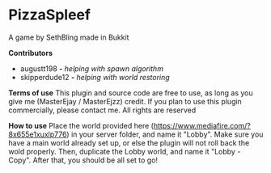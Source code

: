 PizzaSpleef
===========

A game by SethBling made in Bukkit

**Contributors**

* augustt198 ***-*** *helping with spawn algorithm*
* skipperdude12 ***-*** *helping with world restoring*


**Terms of use**
This plugin and source code are free to use, as long as you give me (MasterEjay / MasterEjzz) credit. If you plan to use this plugin commercially, please contact me. 
All rights are reserved

**How to use**
Place the world provided here (https://www.mediafire.com/?8x655e1xuxlp776) in your server folder, and name it "Lobby". Make sure you have a main world already set up, or else the plugin will not roll back the wold properly. Then, duplicate the Lobby world, and name it "Lobby - Copy".
After that, you should be all set to go!
